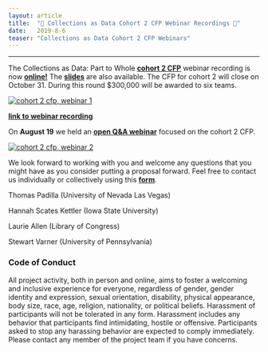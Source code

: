 ```yaml
---
layout: article
title:  "🎥 Collections as Data Cohort 2 CFP Webinar Recordings 🎥"
date:   2019-8-6 
teaser: "Collections as Data Cohort 2 CFP Webinars"
---
```

---

The Collections as Data: Part to Whole [**cohort 2 CFP**](https://collectionsasdata.github.io/part2whole/cfp/) webinar recording is now [**online!**](https://www.youtube.com/watch?v=l0h31oIcSfE&feature=youtu.be) The [**slides**](https://docs.google.com/presentation/d/1DZCoNMMBGlzP1FjL8iiSbEintZQZeL-SzEIWfI7nbIM/edit?usp=sharing) are also available. The CFP for cohort 2 will close on October 31. During this round $300,000 will be awarded to six teams. 

[![cohort 2 cfp, webinar 1](https://collectionsasdata.github.io/part2whole/cadcfp2_webinar.png)](https://youtu.be/l0h31oIcSfE?t=59)

[**link to webinar recording**](https://www.youtube.com/watch?v=l0h31oIcSfE&feature=youtu.be)

On **August 19** we held an [**open Q&A webinar**](https://www.youtube.com/watch?v=EMNTzuTPDWA&feature=youtu.be) focused on the cohort 2 CFP. 

[![cohort 2 cfp, webinar 2](https://collectionsasdata.github.io/part2whole/cadcfp2_webinar2.png)](https://www.youtube.com/watch?v=EMNTzuTPDWA&feature=youtu.be)

We look forward to working with you and welcome any questions that you might have as you consider putting a proposal forward. Feel free to contact us individually or collectively using this [**form**](https://docs.google.com/forms/d/e/1FAIpQLSdUpy6FxMSxpM814v03-uscvoFs6yhHASq9z3SVpNdkkqYA0w/viewform?usp=sf_link). 

Thomas Padilla (University of Nevada Las Vegas)

Hannah Scates Kettler (Iowa State University)

Laurie Allen (Library of Congress)

Stewart Varner (University of Pennsylvania)

### Code of Conduct

All project activity, both in person and online, aims to foster a welcoming and inclusive experience for everyone, regardless of gender, gender identity and expression, sexual orientation, disability, physical appearance, body size, race, age, religion, nationality, or political beliefs. Harassment of participants will not be tolerated in any form. Harassment includes any behavior that participants find intimidating, hostile or offensive. Participants asked to stop any harassing behavior are expected to comply immediately. Please contact any member of the project team if you have concerns.
